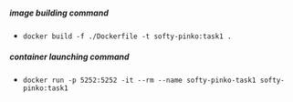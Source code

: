 ##### image building command
* `docker build -f ./Dockerfile -t softy-pinko:task1 .`

##### container launching command
* `docker run -p 5252:5252 -it --rm --name softy-pinko-task1 softy-pinko:task1`
